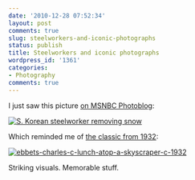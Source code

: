 ```yaml
---
date: '2010-12-28 07:52:34'
layout: post
comments: true
slug: steelworkers-and-iconic-photographs
status: publish
title: Steelworkers and iconic photographs
wordpress_id: '1361'
categories:
- Photography
comments: true
---
```


I just saw this picture [on MSNBC Photoblog](http://photoblog.msnbc.msn.com/_news/2010/12/27/5722847-i-beam-snow-removal-high-above-south-korea):

[![S. Korean steelworker removing snow](http://fnord.phfactor.net/wp-content/uploads/2010/12/pb-101227-snowKorea-cheng-801p.photoblog900-450x213.jpg)](http://photoblog.msnbc.msn.com/_news/2010/12/27/5722847-i-beam-snow-removal-high-above-south-korea)

Which reminded me of [the classic from 1932](http://en.wikipedia.org/wiki/Lunchtime_atop_a_Skyscraper):

[![ebbets-charles-c-lunch-atop-a-skyscraper-c-1932](http://fnord.phfactor.net/wp-content/uploads/2010/12/ebbets-charles-c-lunch-atop-a-skyscraper-c-1932.jpg)](http://en.wikipedia.org/wiki/Lunchtime_atop_a_Skyscraper)

Striking visuals. Memorable stuff.
